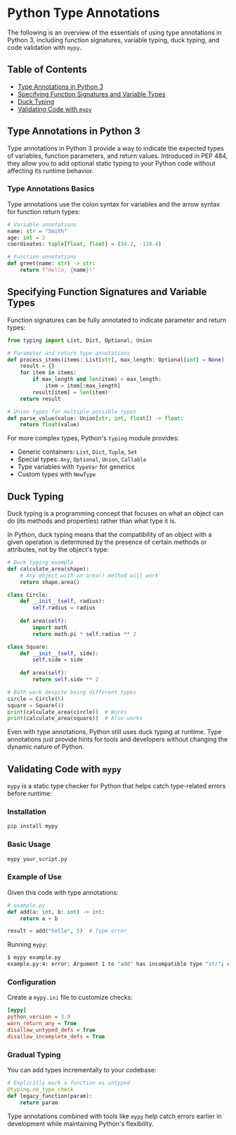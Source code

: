 # Python Type Annotations

The following is an overview of the essentials of using type annotations in Python 3, including function signatures, variable typing, duck typing, and code validation with `mypy`.

## Table of Contents
- [Type Annotations in Python 3](#type-annotations-in-python-3)
- [Specifying Function Signatures and Variable Types](#specifying-function-signatures-and-variable-types)
- [Duck Typing](#duck-typing)
- [Validating Code with `mypy`](#validating-code-with-mypy)

## Type Annotations in Python 3

Type annotations in Python 3 provide a way to indicate the expected types of variables, function parameters, and return values. Introduced in PEP 484, they allow you to add optional static typing to your Python code without affecting its runtime behavior.

### Type Annotations Basics

Type annotations use the colon syntax for variables and the arrow syntax for function return types:

```python
# Variable annotations
name: str = "Smith"
age: int = 2
coordinates: tuple[float, float] = (34.2, -118.4)

# Function annotations
def greet(name: str) -> str:
    return f"Hello, {name}!"
```

## Specifying Function Signatures and Variable Types

Function signatures can be fully annotated to indicate parameter and return types:

```python
from typing import List, Dict, Optional, Union

# Parameter and return type annotations
def process_items(items: List[str], max_length: Optional[int] = None) -> Dict[str, int]:
    result = {}
    for item in items:
        if max_length and len(item) > max_length:
            item = item[:max_length]
        result[item] = len(item)
    return result

# Union types for multiple possible types
def parse_value(value: Union[str, int, float]) -> float:
    return float(value)
```

For more complex types, Python's `typing` module provides:

- Generic containers: `List`, `Dict`, `Tuple`, `Set`
- Special types: `Any`, `Optional`, `Union`, `Callable`
- Type variables with `TypeVar` for generics
- Custom types with `NewType`

## Duck Typing

Duck typing is a programming concept that focuses on what an object can do (its methods and properties) rather than what type it is.

In Python, duck typing means that the compatibility of an object with a given operation is determined by the presence of certain methods or attributes, not by the object's type:

```python
# Duck typing example
def calculate_area(shape):
    # Any object with an area() method will work
    return shape.area()

class Circle:
    def __init__(self, radius):
        self.radius = radius
    
    def area(self):
        import math
        return math.pi * self.radius ** 2

class Square:
    def __init__(self, side):
        self.side = side
    
    def area(self):
        return self.side ** 2

# Both work despite being different types
circle = Circle(5)
square = Square(4)
print(calculate_area(circle))  # Works
print(calculate_area(square))  # Also works
```

Even with type annotations, Python still uses duck typing at runtime. Type annotations just provide hints for tools and developers without changing the dynamic nature of Python.

## Validating Code with `mypy`

`mypy` is a static type checker for Python that helps catch type-related errors before runtime:

### Installation

```bash
pip install mypy
```

### Basic Usage

```bash
mypy your_script.py
```

### Example of Use

Given this code with type annotations:

```python
# example.py
def add(a: int, b: int) -> int:
    return a + b

result = add("hello", 5)  # Type error
```

Running `mypy`:

```bash
$ mypy example.py
example.py:4: error: Argument 1 to "add" has incompatible type "str"; expected "int"
```

### Configuration

Create a `mypy.ini` file to customize checks:

```ini
[mypy]
python_version = 3.9
warn_return_any = True
disallow_untyped_defs = True
disallow_incomplete_defs = True
```

### Gradual Typing

You can add types incrementally to your codebase:

```python
# Explicitly mark a function as untyped
@typing.no_type_check
def legacy_function(param):
    return param
```

Type annotations combined with tools like `mypy` help catch errors earlier in development while maintaining Python's flexibility.